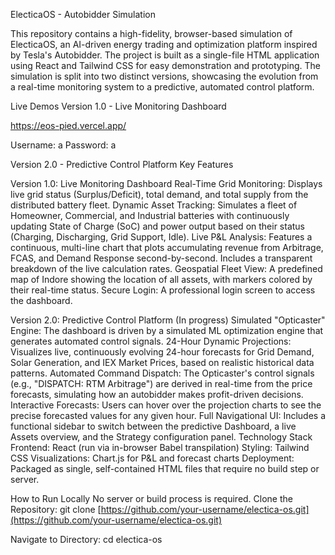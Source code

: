 ElecticaOS - Autobidder Simulation

This repository contains a high-fidelity, browser-based simulation of ElecticaOS, an AI-driven energy trading and optimization platform inspired by Tesla's Autobidder. The project is built as a single-file HTML application using React and Tailwind CSS for easy demonstration and prototyping.
The simulation is split into two distinct versions, showcasing the evolution from a real-time monitoring system to a predictive, automated control platform.

Live Demos
Version 1.0 - Live Monitoring Dashboard

https://eos-pied.vercel.app/

Username: a
Password: a

Version 2.0 - Predictive Control Platform
Key Features

Version 1.0: Live Monitoring Dashboard
Real-Time Grid Monitoring: Displays live grid status (Surplus/Deficit), total demand, and total supply from the distributed battery fleet.
Dynamic Asset Tracking: Simulates a fleet of Homeowner, Commercial, and Industrial batteries with continuously updating State of Charge (SoC) and power output based on their status (Charging, Discharging, Grid Support, Idle).
Live P&L Analysis: Features a continuous, multi-line chart that plots accumulating revenue from Arbitrage, FCAS, and Demand Response second-by-second. Includes a transparent breakdown of the live calculation rates.
Geospatial Fleet View: A predefined map of Indore showing the location of all assets, with markers colored by their real-time status.
Secure Login: A professional login screen to access the dashboard.

Version 2.0: Predictive Control Platform (In progress)
Simulated "Opticaster" Engine: The dashboard is driven by a simulated ML optimization engine that generates automated control signals.
24-Hour Dynamic Projections: Visualizes live, continuously evolving 24-hour forecasts for Grid Demand, Solar Generation, and IEX Market Prices, based on realistic historical data patterns.
Automated Command Dispatch: The Opticaster's control signals (e.g., "DISPATCH: RTM Arbitrage") are derived in real-time from the price forecasts, simulating how an autobidder makes profit-driven decisions.
Interactive Forecasts: Users can hover over the projection charts to see the precise forecasted values for any given hour.
Full Navigational UI: Includes a functional sidebar to switch between the predictive Dashboard, a live Assets overview, and the Strategy configuration panel.
Technology Stack
Frontend: React (run via in-browser Babel transpilation)
Styling: Tailwind CSS
Visualizations: Chart.js for P&L and forecast charts
Deployment: Packaged as single, self-contained HTML files that require no build step or server.

How to Run Locally
No server or build process is required.
Clone the Repository:
git clone [https://github.com/your-username/electica-os.git](https://github.com/your-username/electica-os.git)


Navigate to Directory:
cd electica-os

